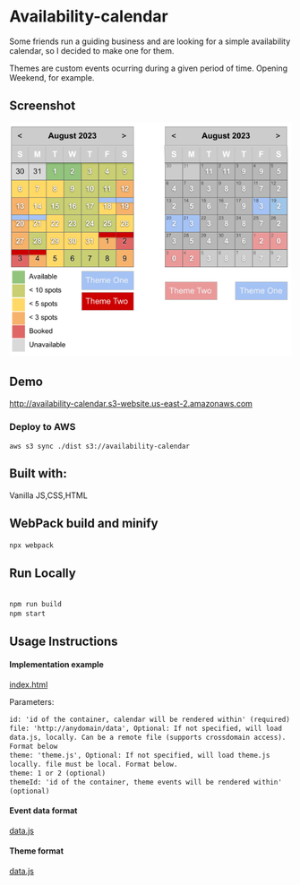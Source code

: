 # Availability-calendar

Some friends run a guiding business and are looking for a simple availability calendar, so I decided to make one for them.

Themes are custom events ocurring during a given period of time. Opening Weekend, for example.

## Screenshot

![UI/UX Design](https://raw.githubusercontent.com/Salmizar/availability-calendar/main/UI-datastuctures-requirements/Availability%20Calendar.png)

## Demo

http://availability-calendar.s3-website.us-east-2.amazonaws.com

### Deploy to AWS
```
aws s3 sync ./dist s3://availability-calendar
```

## Built with:

Vanilla JS,CSS,HTML

## WebPack build and minify

```bash
npx webpack
```

## Run Locally

```bash

npm run build
npm start
```

## Usage Instructions

#### Implementation example

[index.html](https://github.com/Salmizar/availability-calendar/blob/main/calendar/public/index.html)

Parameters:

    id: 'id of the container, calendar will be rendered within' (required)
    file: 'http://anydomain/data', Optional: If not specified, will load data.js, locally. Can be a remote file (supports crossdomain access). Format below
    theme: 'theme.js', Optional: If not specified, will load theme.js locally. file must be local. Format below.
    theme: 1 or 2 (optional)
    themeId: 'id of the container, theme events will be rendered within' (optional)
 
#### Event data format

[data.js](https://github.com/Salmizar/availability-calendar/blob/main/calendar/src/data.js)

#### Theme format

[data.js](https://github.com/Salmizar/availability-calendar/blob/main/calendar/src/theme.js)
